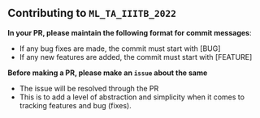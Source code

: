 ## Contributing to `ML_TA_IIITB_2022`

**In your PR, please maintain the following format for commit messages**:

- If any bug fixes are made, the commit must start with [BUG]
- If any new features are added, the commit must start with [FEATURE]



**Before making a PR, please make an `issue` about the same**

- The issue will be resolved through the PR
- This is to add a level of abstraction and simplicity when it comes to tracking features and bug (fixes).